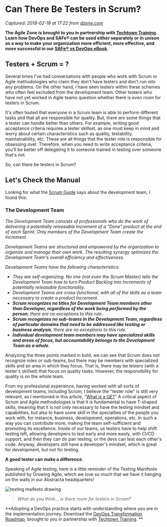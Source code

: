 # Can There Be Testers in Scrum?

_Captured: 2018-02-18 at 17:22 from [dzone.com](https://dzone.com/articles/can-there-be-testers-in-scrum?edition=334594&utm_source=Daily%20Digest&utm_medium=email&utm_campaign=Daily%20Digest%202017-10-18)_

**The Agile Zone is brought to you in partnership with [Techtown Training](https://dzone.com/go?i=275424&u=http%3A%2F%2Ftechtowntraining.com%2F%3Futm_source%3Ddzone%26utm_medium%3Dfooter). Learn how DevOps and SAFe® can be used either separately or in unison as a way to make your organization more efficient, more effective, and more successful in our [SAFe® vs DevOps eBook](https://dzone.com/go?i=275424&u=http%3A%2F%2Fpages.aspeinc.com%2FSAFe-vs-DevOps.html%3Futm_source%3Ddzone%26utm_medium%3Dfooter%26utm_campaign%3Dsafe_vs_devops%26utm_content%3Debook).**

## Testers + Scrum = ?

Several times I've had conversations with people who work with Scrum or Agile methodologies who claim they don't have testers and don't run into any problems. On the other hand, I have seen testers within these schemes who often feel excluded from the development team. Other testers who have not yet worked in Agile teams question whether there is even room for testers in Scrum.

It's often touted that everyone in a Scrum team is able to perform different tasks and that all are responsible for quality. But, there are some things that a tester can handle better than others. For example, writing good acceptance criteria requires a tester skillset, as one must keep in mind and worry about certain characteristics such as quality, testability, maintainability, etc. These are all things that the tester role is responsible for obsessing over. Therefore, when you need to write acceptance criteria, you'll be better off delegating it to someone trained in testing over someone that's not.

So, can there be testers in Scrum?

## Let's Check the Manual

Looking for what the [Scrum Guide](http://www.scrumguides.org/scrum-guide.html#team-dev) says about the development team, I found this:

### The Development Team

_The Development Team consists of professionals who do the work of delivering a potentially releasable Increment of a "Done" product at the end of each Sprint. Only members of the Development Team create the Increment._

_Development Teams are structured and empowered by the organization to organize and manage their own work. The resulting synergy optimizes the Development Team's overall efficiency and effectiveness._

_Development Teams have the following characteristics:_

  * _They are self-organizing. No one (not even the Scrum Master) tells the Development Team how to turn Product Backlog into Increments of potentially releasable functionality._
  * _Development Teams are cross-functional, with all of the skills as a team necessary to create a product Increment._
  * _**Scrum recognizes no titles for Development Team members other than Developer, regardless of the work being performed by the person**; there are no exceptions to this rule._
  * _**Scrum recognizes no sub-teams in the Development Team, regardless of particular domains that need to be addressed like testing or business analysis**; there are no exceptions to this rule._
  * _**Individual development team members may have specialized skills and areas of focus, but accountability belongs to the Development Team as a whole**._

Analyzing the three points marked in bold, we can see that Scrum does not recognize roles or sub-teams, but there may be members with specialized skills and an area in which they focus. That is, there may be testers (with a tester's skillset) that focus on quality tasks. However, the responsibility for quality is on the whole team.

From my professional experience, having worked with all sorts of development teams, including Scrum, I believe the "tester role" is still very relevant, as I mentioned in this article, "[What is a QE?](https://abstracta.us/software-testing/what-is-a-qe/)" A critical aspect of Scrum and Agile methodologies is that it is fundamental to have T-shaped skills, meaning that it is not only necessary to have the testing mindset and capabilities, but also to have some skill in the specialties of the people you work with, for instance, business, development, operations, etc. In such a way you can contribute more, making the team self-sufficient and promoting its excellence. Inside of our teams, us testers have to help shift testing left, allowing developers to test early and more easily, with CI/CD support, and then they can do pair testing, or the devs can test each other's code. Anyway, developers still have a developer's mindset, which is great for development, but not for testing.

**A good tester can make a difference.**

Speaking of Agile testing, here is a little reminder of the Testing Manifesto published by Growing Agile, which we love so much that we have it hanging on the walls in our Abstracta headquarters!

![testing maifesto drawing](https://abstracta.us/wp-content/uploads/2017/10/TestingManifesto-768x384-min.jpg)

> _What do you think… is there room for testers in Scrum?_

**Adopting a DevOps practice starts with understanding where you are in the implementation journey. Download the [DevOps Transformation Roadmap](https://dzone.com/go?i=266427&u=http%3A%2F%2Fpages.techtowntraining.com%2FDevOpsRoadmapDzone_DevOpsTransformationRoadmap.html%3Futm_source%3Ddzone%26utm_medium%3Dheader%26utm_campaign%3Ddevops-transformation), brought to you in partnership with [Techtown Training](https://dzone.com/go?i=266427&u=http%3A%2F%2Fwww.techtowntraining.com%2F). **
